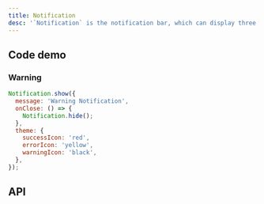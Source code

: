 ```yaml
---
title: Notification
desc: '`Notification` is the notification bar, which can display three types of information: success, warning, and error.'
---
```


## Code demo

### Warning

```jsx
Notification.show({
  message: 'Warning Notification',
  onClose: () => {
    Notification.hide();
  },
  theme: {
    successIcon: 'red',
    errorIcon: 'yellow',
    warningIcon: 'black',
  },
});
```

## API

<Props name="NotificationProps" />
